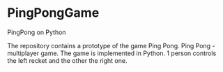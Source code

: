 # PingPongGame
PingPong on Python

The repository contains a prototype of the game Ping Pong. Ping Pong - multiplayer game.
The game is implemented in Python.
1 person controls the left recket and the other the right one.

